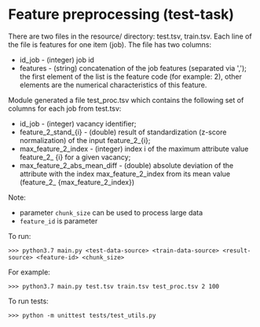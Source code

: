 # Feature preprocessing (test-task)

There are two files in the resource/ directory: test.tsv, train.tsv. 
Each line of the file is features for one item (job).
The file has two columns:
- id_job - (integer) job id
- features - (string) concatenation of the job features (separated via ','); the first element of the list is the feature code (for example: 2), other elements are the numerical characteristics of this feature.

Module generated a file test_proc.tsv which contains the following set of columns for each job from test.tsv:
- id_job - (integer) vacancy identifier;
- feature_2_stand_{i} - (double) result of standardization (z-score normalization) of the input feature_2_{i};
- max_feature_2_index - (integer) index i of the maximum attribute value feature_2_ {i} for a given vacancy;
- max_feature_2_abs_mean_diff - (double) absolute deviation of the attribute with the index max_feature_2_index from its mean value (feature_2_ {max_feature_2_index}) 

Note:
- parameter `chunk_size` can be used to process large data
- `feature_id` is parameter

To run:

	>>> python3.7 main.py <test-data-source> <train-data-source> <result-source> <feature-id> <chunk_size>

For example:

	>>> python3.7 main.py test.tsv train.tsv test_proc.tsv 2 100

To run tests:

	>>> python -m unittest tests/test_utils.py 
